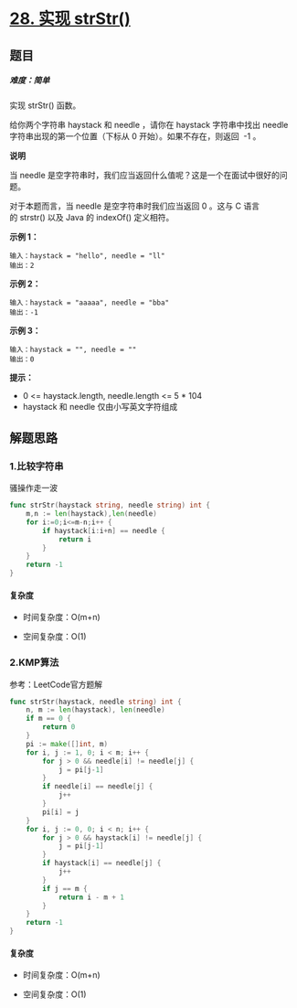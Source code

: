# [28. 实现 strStr()](https://leetcode-cn.com/problems/implement-strstr/)

## 题目

##### 难度：简单

实现 strStr() 函数。

给你两个字符串 haystack 和 needle ，请你在 haystack 字符串中找出 needle 字符串出现的第一个位置（下标从 0 开始）。如果不存在，则返回  -1 。


**说明**

当 needle 是空字符串时，我们应当返回什么值呢？这是一个在面试中很好的问题。

对于本题而言，当 needle 是空字符串时我们应当返回 0 。这与 C 语言的 strstr() 以及 Java 的 indexOf() 定义相符。

**示例 1：**

~~~
输入：haystack = "hello", needle = "ll"
输出：2
~~~

**示例 2：**

~~~
输入：haystack = "aaaaa", needle = "bba"
输出：-1
~~~

**示例 3：**

~~~
输入：haystack = "", needle = ""
输出：0
~~~

**提示：**

- 0 <= haystack.length, needle.length <= 5 * 104
- haystack 和 needle 仅由小写英文字符组成

## 解题思路

### 1.比较字符串

骚操作走一波

~~~go
func strStr(haystack string, needle string) int {
    m,n := len(haystack),len(needle)
    for i:=0;i<=m-n;i++ {
        if haystack[i:i+n] == needle {
            return i
        }
    }
    return -1
}
~~~

#### 复杂度

- 时间复杂度：O(m+n)

- 空间复杂度：O(1)

### 2.KMP算法

参考：LeetCode官方题解

~~~go
func strStr(haystack, needle string) int {
    n, m := len(haystack), len(needle)
    if m == 0 {
        return 0
    }
    pi := make([]int, m)
    for i, j := 1, 0; i < m; i++ {
        for j > 0 && needle[i] != needle[j] {
            j = pi[j-1]
        }
        if needle[i] == needle[j] {
            j++
        }
        pi[i] = j
    }
    for i, j := 0, 0; i < n; i++ {
        for j > 0 && haystack[i] != needle[j] {
            j = pi[j-1]
        }
        if haystack[i] == needle[j] {
            j++
        }
        if j == m {
            return i - m + 1
        }
    }
    return -1
}
~~~

#### 复杂度

- 时间复杂度：O(m+n)

- 空间复杂度：O(1)

